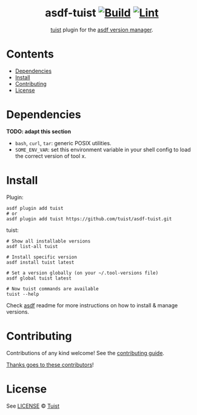 <div align="center">

# asdf-tuist [![Build](https://github.com/tuist/asdf-tuist/actions/workflows/build.yml/badge.svg)](https://github.com/tuist/asdf-tuist/actions/workflows/build.yml) [![Lint](https://github.com/tuist/asdf-tuist/actions/workflows/lint.yml/badge.svg)](https://github.com/tuist/asdf-tuist/actions/workflows/lint.yml)

[tuist](https://docs.tuist.io) plugin for the [asdf version manager](https://asdf-vm.com).

</div>

# Contents

- [Dependencies](#dependencies)
- [Install](#install)
- [Contributing](#contributing)
- [License](#license)

# Dependencies

**TODO: adapt this section**

- `bash`, `curl`, `tar`: generic POSIX utilities.
- `SOME_ENV_VAR`: set this environment variable in your shell config to load the correct version of tool x.

# Install

Plugin:

```shell
asdf plugin add tuist
# or
asdf plugin add tuist https://github.com/tuist/asdf-tuist.git
```

tuist:

```shell
# Show all installable versions
asdf list-all tuist

# Install specific version
asdf install tuist latest

# Set a version globally (on your ~/.tool-versions file)
asdf global tuist latest

# Now tuist commands are available
tuist --help
```

Check [asdf](https://github.com/asdf-vm/asdf) readme for more instructions on how to
install & manage versions.

# Contributing

Contributions of any kind welcome! See the [contributing guide](contributing.md).

[Thanks goes to these contributors](https://github.com/tuist/asdf-tuist/graphs/contributors)!

# License

See [LICENSE](LICENSE) © [Tuist](https://github.com/tuist/)

